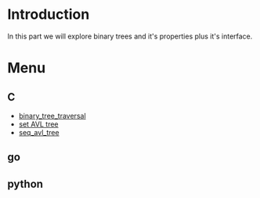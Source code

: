 # Introduction

In this part we will explore binary trees and it's properties plus it's interface.

# Menu

## C

- [binary_tree_traversal](./C/binary_tree_traversal)
- [set AVL tree](./C/AVL_tree)
- [seq_avl_tree](./C/seq_AVL_tree)

## go

## python
